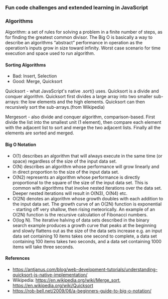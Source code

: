 ### Fun code challenges and extended learning in JavaScript

### Algorithms
Algorithm: a set of rules for solving a problem in a finite number of steps, as for finding the greatest common divisor.  The Big O is basically a way to describe an algorithms “abstract” performance in operation as the operation’s inputs grow in size toward infinity.  Worst case scenario for time execution and space used to run algorithm.

#### Sorting Algorithms
- Bad: Insert, Selection
- Good: Merge, Quicksort

Quicksort - what JavaScript's native .sort() uses.  Quicksort is a divide and conquer algorithm. Quicksort first divides a large array into two smaller sub-arrays: the low elements and the high elements. Quicksort can then recursively sort the sub-arrays.(from Wikipedia)

Mergesort - also divide and conquer algorithm, comparison-based.  First divide the list into the smallest unit (1 element), then compare each element with the adjacent list to sort and merge the two adjacent lists. Finally all the elements are sorted and merged.

#### Big O Notation
- O(1) describes an algorithm that will always execute in the same time (or space) regardless of the size of the input data set.
- O(N) describes an algorithm whose performance will grow linearly and in direct proportion to the size of the input data set.
- O(N2) represents an algorithm whose performance is directly proportional to the square of the size of the input data set. This is common with algorithms that involve nested iterations over the data set. Deeper nested iterations will result in O(N3), O(N4) etc.
- O(2N) denotes an algorithm whose growth doubles with each addition to the input data set. The growth curve of an O(2N) function is exponential - starting off very shallow, then rising meteorically. An example of an O(2N) function is the recursive calculation of Fibonacci numbers.
- O(log N). The iterative halving of data sets described in the binary search example produces a growth curve that peaks at the beginning and slowly flattens out as the size of the data sets increase e.g. an input data set containing 10 items takes one second to complete, a data set containing 100 items takes two seconds, and a data set containing 1000 items will take three seconds.

#### References
- https://antjanus.com/blog/web-development-tutorials/understanding-quicksort-js-native-implementation/
- Wikipedia: https://en.wikipedia.org/wiki/Merge_sort, https://en.wikipedia.org/wiki/Quicksort
- https://rob-bell.net/2009/06/a-beginners-guide-to-big-o-notation/
